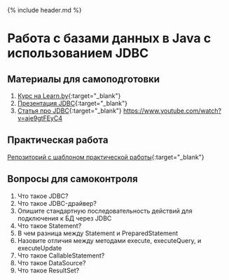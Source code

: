 {% include header.md %}

Работа с базами данных в Java c использованием JDBC
===

Материалы для самоподготовки
---------------------
1. [Курс на Learn.by](https://learn.by/courses/course-v1:EPAM+JDBC_RD_BY+ext1/about){:target="_blank"}
1. [Презентация JDBC](./presentations/JDBC.pptx){:target="_blank"}
1. [Статья про JDBC](https://javarush.ru/groups/posts/2172-jdbc-ili-s-chego-vsje-nachinaetsja){:target="_blank"}
https://www.youtube.com/watch?v=aje9gtFEyC4

Практическая работа
---------------------
[Репозиторий с шаблоном практической работы](https://github.com/java-online-course/java-jdbc-template){:target="_blank"}

Вопросы для самоконтроля
---------------------
1. Что такое JDBC?
1. Что такое JDBC-драйвер?
1. Опишите стандартную последовательность действий для подключения к БД через JDBC
1. Что такое Statement?
1. В чем разница между Statement и PreparedStatement
1. Назовите отличия между методами execute, executeQuery, и executeUpdate
1. Что такое CallableStatement?
1. Что такое DataSource?
1. Что такое ResultSet?

